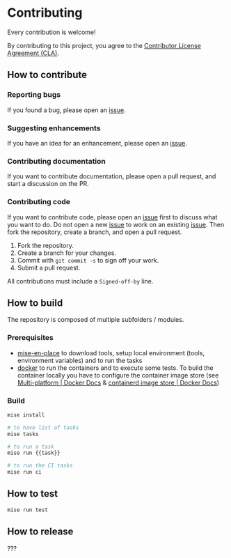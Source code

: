 # Contributing

Every contribution is welcome!

By contributing to this project, you agree to the [Contributor License Agreement (CLA)](https://gist.github.com/davidB/254da6bb70028559f4730fa78c917eaf).

## How to contribute

### Reporting bugs

If you found a bug, please open an [issue].

### Suggesting enhancements

If you have an idea for an enhancement, please open an [issue].

### Contributing documentation

If you want to contribute documentation, please open a pull request, and start a discussion on the PR.

### Contributing code

If you want to contribute code, please open an [issue] first to discuss what you want to do. Do not open a new [issue] to work on an existing [issue]. Then fork the repository, create a branch, and open a pull request.

1. Fork the repository.
2. Create a branch for your changes.
3. Commit with `git commit -s` to sign off your work.
4. Submit a pull request.

All contributions must include a `Signed-off-by` line.

## How to build

The repository is composed of multiple subfolders / modules.

### Prerequisites

- [mise-en-place](https://mise.jdx.dev/) to download tools, setup local environment (tools, environment variables) and to run the tasks
- [docker](https://docs.docker.com/get-started/) to run the containers and to execute some tests.
  To build the container locally you have to configure the container image store
  (see [Multi-platform | Docker Docs](https://docs.docker.com/build/building/multi-platform/#prerequisites)
  & [containerd image store | Docker Docs](https://docs.docker.com/engine/storage/containerd/))

### Build

```bash
mise install

# to have list of tasks
mise tasks

# to run a task
mise run {{task}}

# to run the CI tasks
mise run ci
```

## How to test

```bash
mise run test
```

## How to release

???

[issue]: https://github.com/cdviz-dev/cdviz-collector/issues "CDviz collector's issue tracker"
